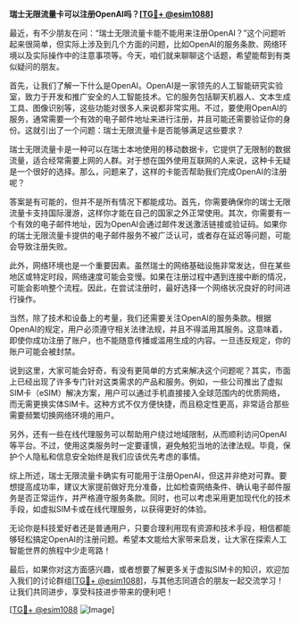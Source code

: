 **瑞士无限流量卡可以注册OpenAI吗？[[TG💪+ @esim1088](https://t.me/s/esim1088)]**

最近，有不少朋友在问：“瑞士无限流量卡能不能用来注册OpenAI？”这个问题听起来很简单，但实际上涉及到几个方面的问题，比如OpenAI的服务条款、网络环境以及实际操作中的注意事项等。今天，咱们就来聊聊这个话题，希望能帮到有类似疑问的朋友。

首先，让我们了解一下什么是OpenAI。OpenAI是一家领先的人工智能研究实验室，致力于开发和推广安全的人工智能技术。它的服务包括聊天机器人、文本生成工具、图像识别等，这些功能对很多人来说都非常实用。不过，要使用OpenAI的服务，通常需要一个有效的电子邮件地址来进行注册，并且可能还需要验证你的身份。这就引出了一个问题：瑞士无限流量卡是否能够满足这些要求？

瑞士无限流量卡是一种可以在瑞士本地使用的移动数据卡，它提供了无限制的数据流量，适合经常需要上网的人群。对于想在国外使用互联网的人来说，这种卡无疑是一个很好的选择。那么，问题来了，这样的卡能否帮助我们完成OpenAI的注册呢？

答案是有可能的，但并不是所有情况下都能成功。首先，你需要确保你的瑞士无限流量卡支持国际漫游，这样你才能在自己的国家之外正常使用。其次，你需要有一个有效的电子邮件地址，因为OpenAI会通过邮件发送激活链接或验证码。如果你的瑞士无限流量卡提供的电子邮件服务不被广泛认可，或者存在延迟等问题，可能会导致注册失败。

此外，网络环境也是一个重要因素。虽然瑞士的网络基础设施非常发达，但在某些地区或特定时段，网络速度可能会变慢。如果在注册过程中遇到连接中断的情况，可能会影响整个流程。因此，在尝试注册时，最好选择一个网络状况良好的时间进行操作。

当然，除了技术和设备上的考量，我们还需要关注OpenAI的服务条款。根据OpenAI的规定，用户必须遵守相关法律法规，并且不得滥用其服务。这意味着，即使你成功注册了账户，也不能随意传播或滥用生成的内容。一旦违反规定，你的账户可能会被封禁。

说到这里，大家可能会好奇，有没有更简单的方式来解决这个问题呢？其实，市面上已经出现了许多专门针对这类需求的产品和服务。例如，一些公司推出了虚拟SIM卡（eSIM）解决方案，用户可以通过手机直接接入全球范围内的优质网络，而无需更换实体SIM卡。这种方式不仅方便快捷，而且稳定性更高，非常适合那些需要频繁切换网络环境的用户。

另外，还有一些在线代理服务可以帮助用户绕过地域限制，从而顺利访问OpenAI等平台。不过，使用这类服务时一定要谨慎，避免触犯当地的法律法规。毕竟，保护个人隐私和信息安全始终是我们应该优先考虑的事情。

综上所述，瑞士无限流量卡确实有可能用于注册OpenAI，但这并非绝对可靠。要想提高成功率，建议大家提前做好充分准备，比如检查网络条件、确认电子邮件服务是否正常运作，并严格遵守服务条款。同时，也可以考虑采用更加现代化的技术手段，如虚拟SIM卡或在线代理服务，以获得更好的体验。

无论你是科技爱好者还是普通用户，只要合理利用现有资源和技术手段，相信都能够轻松搞定OpenAI的注册问题。希望本文能给大家带来启发，让大家在探索人工智能世界的旅程中少走弯路！

最后，如果你对这方面感兴趣，或者想要了解更多关于虚拟SIM卡的知识，欢迎加入我们的讨论群组[[TG💪+ @esim1088](https://t.me/s/esim1088)]，与其他志同道合的朋友一起交流学习！让我们共同进步，享受科技进步带来的便利吧！

[[TG💪+ @esim1088](https://t.me/s/esim1088) ![Image](https://i.postimg.cc/4NQfJmqS/Snipaste-2025-05-13-00-14-12.png)]